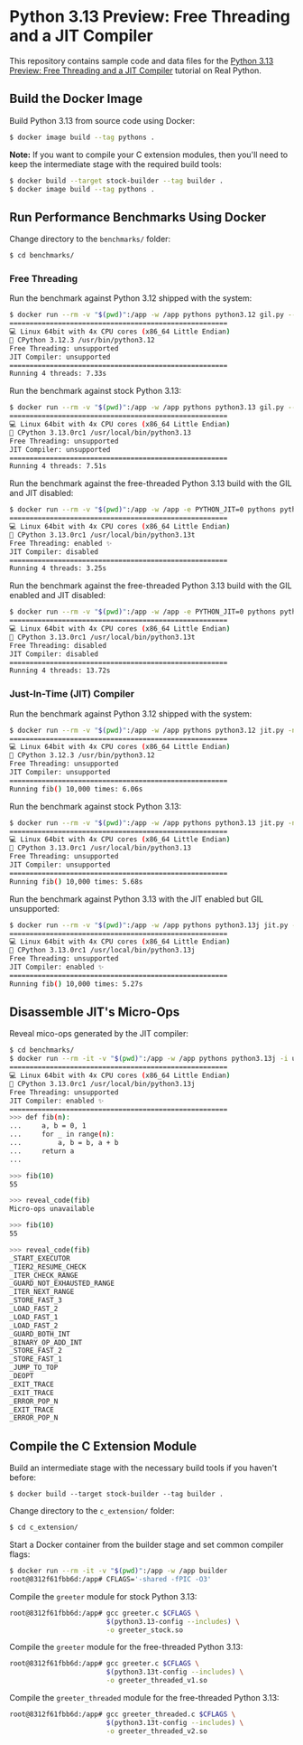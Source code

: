 # Python 3.13 Preview: Free Threading and a JIT Compiler

This repository contains sample code and data files for the [Python 3.13 Preview: Free Threading and a JIT Compiler](https://realpython.com/python313-free-threading-jit/) tutorial on Real Python.

## Build the Docker Image

Build Python 3.13 from source code using Docker:

```sh
$ docker image build --tag pythons .
```

**Note:** If you want to compile your C extension modules, then you'll need to keep the intermediate stage with the required build tools:

```sh
$ docker build --target stock-builder --tag builder .
$ docker image build --tag pythons .
```

## Run Performance Benchmarks Using Docker

Change directory to the `benchmarks/` folder:

```sh
$ cd benchmarks/
```

### Free Threading

Run the benchmark against Python 3.12 shipped with the system:

```sh
$ docker run --rm -v "$(pwd)":/app -w /app pythons python3.12 gil.py --threads=4
======================================================
💻 Linux 64bit with 4x CPU cores (x86_64 Little Endian)
🐍 CPython 3.12.3 /usr/bin/python3.12
Free Threading: unsupported
JIT Compiler: unsupported
======================================================
Running 4 threads: 7.33s
```

Run the benchmark against stock Python 3.13:

```sh
$ docker run --rm -v "$(pwd)":/app -w /app pythons python3.13 gil.py --threads=4
======================================================
💻 Linux 64bit with 4x CPU cores (x86_64 Little Endian)
🐍 CPython 3.13.0rc1 /usr/local/bin/python3.13
Free Threading: unsupported
JIT Compiler: unsupported
======================================================
Running 4 threads: 7.51s
```

Run the benchmark against the free-threaded Python 3.13 build with the GIL and JIT disabled:

```sh
$ docker run --rm -v "$(pwd)":/app -w /app -e PYTHON_JIT=0 pythons python3.13t gil.py --threads=4
======================================================
💻 Linux 64bit with 4x CPU cores (x86_64 Little Endian)
🐍 CPython 3.13.0rc1 /usr/local/bin/python3.13t
Free Threading: enabled ✨
JIT Compiler: disabled
======================================================
Running 4 threads: 3.25s
```

Run the benchmark against the free-threaded Python 3.13 build with the GIL enabled and JIT disabled:

```sh
$ docker run --rm -v "$(pwd)":/app -w /app -e PYTHON_JIT=0 pythons python3.13t -X gil=1 gil.py --threads=4
======================================================
💻 Linux 64bit with 4x CPU cores (x86_64 Little Endian)
🐍 CPython 3.13.0rc1 /usr/local/bin/python3.13t
Free Threading: disabled
JIT Compiler: disabled
======================================================
Running 4 threads: 13.72s
```

### Just-In-Time (JIT) Compiler

Run the benchmark against Python 3.12 shipped with the system:

```sh
$ docker run --rm -v "$(pwd)":/app -w /app pythons python3.12 jit.py -n 10000
======================================================
💻 Linux 64bit with 4x CPU cores (x86_64 Little Endian)
🐍 CPython 3.12.3 /usr/bin/python3.12
Free Threading: unsupported
JIT Compiler: unsupported
======================================================
Running fib() 10,000 times: 6.06s
```

Run the benchmark against stock Python 3.13:

```sh
$ docker run --rm -v "$(pwd)":/app -w /app pythons python3.13 jit.py -n 10000
======================================================
💻 Linux 64bit with 4x CPU cores (x86_64 Little Endian)
🐍 CPython 3.13.0rc1 /usr/local/bin/python3.13
Free Threading: unsupported
JIT Compiler: unsupported
======================================================
Running fib() 10,000 times: 5.68s
```

Run the benchmark against Python 3.13 with the JIT enabled but GIL unsupported:

```sh
$ docker run --rm -v "$(pwd)":/app -w /app pythons python3.13j jit.py -n 10000
======================================================
💻 Linux 64bit with 4x CPU cores (x86_64 Little Endian)
🐍 CPython 3.13.0rc1 /usr/local/bin/python3.13j
Free Threading: unsupported
JIT Compiler: enabled ✨
======================================================
Running fib() 10,000 times: 5.27s
```

## Disassemble JIT's Micro-Ops

Reveal mico-ops generated by the JIT compiler: 

```sh
$ cd benchmarks/
$ docker run --rm -it -v "$(pwd)":/app -w /app pythons python3.13j -i uops.py
======================================================
💻 Linux 64bit with 4x CPU cores (x86_64 Little Endian)
🐍 CPython 3.13.0rc1 /usr/local/bin/python3.13j
Free Threading: unsupported
JIT Compiler: enabled ✨
======================================================
>>> def fib(n):
...     a, b = 0, 1
...     for _ in range(n):
...         a, b = b, a + b
...     return a
...

>>> fib(10)
55

>>> reveal_code(fib)
Micro-ops unavailable

>>> fib(10)
55

>>> reveal_code(fib)
_START_EXECUTOR
_TIER2_RESUME_CHECK
_ITER_CHECK_RANGE
_GUARD_NOT_EXHAUSTED_RANGE
_ITER_NEXT_RANGE
_STORE_FAST_3
_LOAD_FAST_2
_LOAD_FAST_1
_LOAD_FAST_2
_GUARD_BOTH_INT
_BINARY_OP_ADD_INT
_STORE_FAST_2
_STORE_FAST_1
_JUMP_TO_TOP
_DEOPT
_EXIT_TRACE
_EXIT_TRACE
_ERROR_POP_N
_EXIT_TRACE
_ERROR_POP_N
```

## Compile the C Extension Module

Build an intermediate stage with the necessary build tools if you haven't before:

```shell
$ docker build --target stock-builder --tag builder .
```

Change directory to the `c_extension/` folder:

```sh
$ cd c_extension/
```

Start a Docker container from the builder stage and set common compiler flags:

```sh
$ docker run --rm -it -v "$(pwd)":/app -w /app builder
root@8312f61fbb6d:/app# CFLAGS='-shared -fPIC -O3'
```

Compile the `greeter` module for stock Python 3.13:

```sh
root@8312f61fbb6d:/app# gcc greeter.c $CFLAGS \
                        $(python3.13-config --includes) \
                        -o greeter_stock.so
```

Compile the `greeter` module for the free-threaded Python 3.13:

```sh
root@8312f61fbb6d:/app# gcc greeter.c $CFLAGS \
                        $(python3.13t-config --includes) \
                        -o greeter_threaded_v1.so
```

Compile the `greeter_threaded` module for the free-threaded Python 3.13:

```sh
root@8312f61fbb6d:/app# gcc greeter_threaded.c $CFLAGS \
                        $(python3.13t-config --includes) \
                        -o greeter_threaded_v2.so
```
